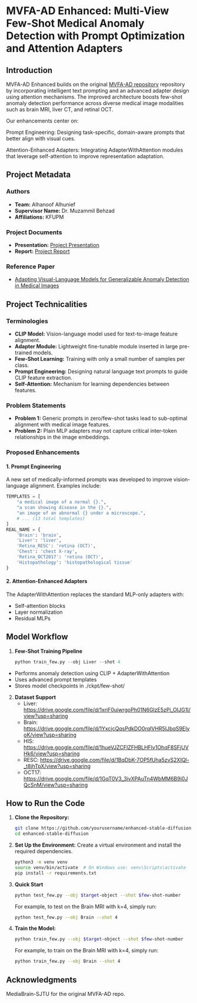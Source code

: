 # MVFA-AD Enhanced: Multi-View Few-Shot Medical Anomaly Detection with Prompt Optimization and Attention Adapters


## Introduction
MVFA-AD Enhanced builds on the original [MVFA-AD repository](https://github.com/MediaBrain-SJTU/MVFA-AD) repository by incorporating intelligent text prompting and an advanced adapter design using attention mechanisms. The improved architecture boosts few-shot anomaly detection performance across diverse medical image modalities such as brain MRI, liver CT, and retinal OCT.

Our enhancements center on:

Prompt Engineering: Designing task-specific, domain-aware prompts that better align with visual cues.

Attention-Enhanced Adapters: Integrating AdapterWithAttention modules that leverage self-attention to improve representation adaptation.

## Project Metadata
### Authors
- **Team:** Alhanoof Alhunief 
- **Supervisor Name:** Dr. Muzammil Behzad
- **Affiliations:** KFUPM

### Project Documents
- **Presentation:** [Project Presentation](/presentation.pptx)
- **Report:** [Project Report](/report.pdf)

### Reference Paper
- [Adapting Visual-Language Models for Generalizable Anomaly Detection in Medical Images](https://openaccess.thecvf.com/content/CVPR2024/papers/Huang_Adapting_Visual-Language_Models_for_Generalizable_Anomaly_Detection_in_Medical_Images_CVPR_2024_paper.pdf)


## Project Technicalities

### Terminologies
- **CLIP Model:** Vision-language model used for text-to-image feature alignment.
- **Adapter Module:** Lightweight fine-tunable module inserted in large pre-trained models.
- **Few-Shot Learning:** Training with only a small number of samples per class.
- **Prompt Engineering:** Designing natural language text prompts to guide CLIP feature extraction.
- **Self-Attention:** Mechanism for learning dependencies between features.

### Problem Statements
- **Problem 1:** Generic prompts in zero/few-shot tasks lead to sub-optimal alignment with medical image features.
- **Problem 2:** Plain MLP adapters may not capture critical inter-token relationships in the image embeddings.


### Proposed Enhancements

#### 1. Prompt Engineering
A new set of medically-informed prompts was developed to improve vision-language alignment. Examples include:
```python
TEMPLATES = [
    "a medical image of a normal {}.",
    "a scan showing disease in the {}.",
    "an image of an abnormal {} under a microscope.",
    # ... (13 total templates)
]
REAL_NAME = {
    'Brain': 'brain',
    'Liver': 'liver',
    'Retina_RESC': 'retina (OCT)',
    'Chest': 'chest X-ray',
    'Retina_OCT2017': 'retina (OCT)',
    'Histopathology': 'histopathological tissue'
} 
```

#### 2. Attention-Enhanced Adapters

The AdapterWithAttention replaces the standard MLP-only adapters with:
- Self-attention blocks
- Layer normalization
- Residual MLPs


## Model Workflow

1. **Few-Shot Training Pipeline**
   ``` python
   python train_few.py --obj Liver --shot 4
   ```
  - Performs anomaly detection using CLIP + AdapterWithAttention
  - Uses advanced prompt templates
  - Stores model checkpoints in ./ckpt/few-shot/

2. **Dataset Support**
   - Liver: https://drive.google.com/file/d/1xriF0uiwrgoPh01N6GlzE5zPi_OIJG1I/view?usp=sharing
   - Brain: https://drive.google.com/file/d/1YxcjcQqsPdkDO0rqIVHR5IJbqS9EIyoK/view?usp=sharing
   - HIS: https://drive.google.com/file/d/1hueVJZCFIZFHBLHFlv1OhqF8SFjUVHk6/view?usp=sharing
   - RESC: https://drive.google.com/file/d/1BqDbK-7OP5fUha5zvS2XIQl-_t8jhTpX/view?usp=sharing
   - OCT17: https://drive.google.com/file/d/1GqT0V3_3ivXPAuTn4WbMM6B9i0JQcSnM/view?usp=sharing

## How to Run the Code

1. **Clone the Repository:**
    ```bash
    git clone https://github.com/yourusername/enhanced-stable-diffusion.git
    cd enhanced-stable-diffusion
    ```

2. **Set Up the Environment:**
    Create a virtual environment and install the required dependencies.
    ```bash
    python3 -m venv venv
    source venv/bin/activate  # On Windows use: venv\Scripts\activate
    pip install -r requirements.txt
    ```
    
3. **Quick Start**
   ``` bash
   python test_few.py --obj $target-object --shot $few-shot-number
   ``` 
   For example, to test on the Brain MRI with k=4, simply run:
   ``` bash
   python test_few.py --obj Brain --shot 4
   ```
   
4. **Train the Model:**
   ``` bash
   python train_few.py --obj $target-object --shot $few-shot-number
   ```
   For example, to train on the Brain MRI with k=4, simply run:
   ``` bash
   python train_few.py --obj Brain --shot 4
   ```


## Acknowledgments
MediaBrain-SJTU for the original MVFA-AD repo.



